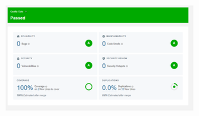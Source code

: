 <img src="https://raw.githubusercontent.com/giovanifranz/Full-Cycle-3.0-CI-JS/dev/public/captura.png" alt="Sonarqube"/>
